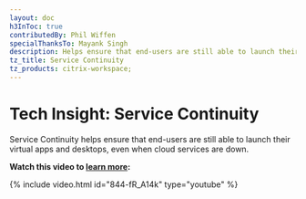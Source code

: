 ```yaml
---
layout: doc
h3InToc: true
contributedBy: Phil Wiffen
specialThanksTo: Mayank Singh
description: Helps ensure that end-users are still able to launch their virtual apps and desktops, even when cloud services are down.
tz_title: Service Continuity
tz_products: citrix-workspace;
---
```

# Tech Insight: Service Continuity

Service Continuity helps ensure that end-users are still able to launch their virtual apps and desktops, even when cloud services are down.

**Watch this video to [learn more](https://www.youtube.com/watch?v=844-fR_A14k):**

{% include video.html id="844-fR_A14k" type="youtube" %}
